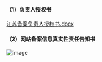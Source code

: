 #### （1）负责人授权书

[江苏备案负责人授权书.docx](https://badownload.s3.cn-north-1.jdcloud-oss.com/buchongziliao/jiangsu/jiangsushouquanshu.doc)


#### （2）网站备案信息真实性责任告知书

![image](https://github.com/jdcloudcom/cn/blob/512988c36963cb08e6416cb2c1900193a9a2b401/documentation/Domain-Name-%26-License/Image-Domain/ZMC-Image-Domain/%E7%BD%91%E7%AB%99%E5%A4%87%E6%A1%88%E4%BF%A1%E6%81%AF%E7%9C%9F%E5%AE%9E%E6%80%A7%E8%B4%A3%E4%BB%BB%E5%91%8A%E7%9F%A5%E4%B9%A6.jpg)
